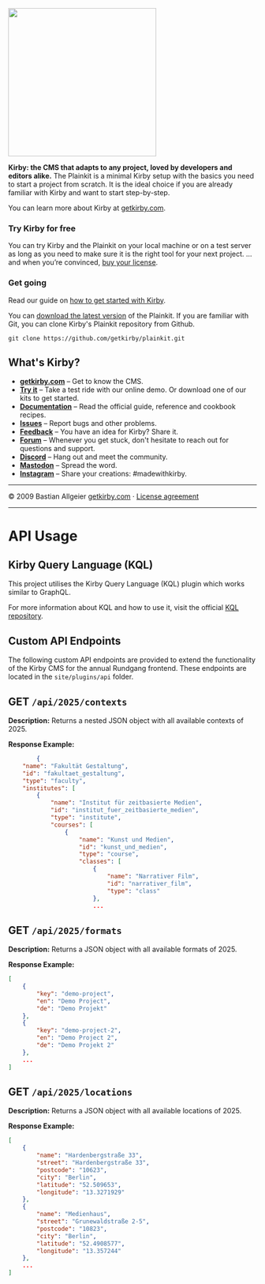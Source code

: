 <img src="http://getkirby.com/assets/images/github/plainkit.jpg" width="300">

**Kirby: the CMS that adapts to any project, loved by developers and editors alike.**
The Plainkit is a minimal Kirby setup with the basics you need to start a project from scratch. It is the ideal choice if you are already familiar with Kirby and want to start step-by-step.

You can learn more about Kirby at [getkirby.com](https://getkirby.com).

### Try Kirby for free

You can try Kirby and the Plainkit on your local machine or on a test server as long as you need to make sure it is the right tool for your next project. … and when you’re convinced, [buy your license](https://getkirby.com/buy).

### Get going

Read our guide on [how to get started with Kirby](https://getkirby.com/docs/guide/quickstart).

You can [download the latest version](https://github.com/getkirby/plainkit/archive/main.zip) of the Plainkit.
If you are familiar with Git, you can clone Kirby's Plainkit repository from Github.

    git clone https://github.com/getkirby/plainkit.git

## What's Kirby?

- **[getkirby.com](https://getkirby.com)** – Get to know the CMS.
- **[Try it](https://getkirby.com/try)** – Take a test ride with our online demo. Or download one of our kits to get started.
- **[Documentation](https://getkirby.com/docs/guide)** – Read the official guide, reference and cookbook recipes.
- **[Issues](https://github.com/getkirby/kirby/issues)** – Report bugs and other problems.
- **[Feedback](https://feedback.getkirby.com)** – You have an idea for Kirby? Share it.
- **[Forum](https://forum.getkirby.com)** – Whenever you get stuck, don't hesitate to reach out for questions and support.
- **[Discord](https://chat.getkirby.com)** – Hang out and meet the community.
- **[Mastodon](https://mastodon.social/@getkirby)** – Spread the word.
- **[Instagram](https://www.instagram.com/getkirby/)** – Share your creations: #madewithkirby.

---

© 2009 Bastian Allgeier
[getkirby.com](https://getkirby.com) · [License agreement](https://getkirby.com/license)

---

# API Usage

## Kirby Query Language (KQL)

This project utilises the Kirby Query Language (KQL) plugin which works similar to GraphQL.

For more information about KQL and how to use it, visit the official [KQL repository](https://github.com/getkirby/kql).

## Custom API Endpoints

The following custom API endpoints are provided to extend the functionality of the Kirby CMS for the annual Rundgang frontend. These endpoints are located in the `site/plugins/api` folder.

## **GET** `/api/2025/contexts`

**Description:**
Returns a nested JSON object with all available contexts of 2025.

**Response Example:**

```json
        {
    "name": "Fakultät Gestaltung",
    "id": "fakultaet_gestaltung",
    "type": "faculty",
    "institutes": [
        {
            "name": "Institut für zeitbasierte Medien",
            "id": "institut_fuer_zeitbasierte_medien",
            "type": "institute",
            "courses": [
                {
                    "name": "Kunst und Medien",
                    "id": "kunst_und_medien",
                    "type": "course",
                    "classes": [
                        {
                            "name": "Narrativer Film",
                            "id": "narrativer_film",
                            "type": "class"
                        },
                        ...
```

## **GET** `/api/2025/formats`

**Description:**
Returns a JSON object with all available formats of 2025.

**Response Example:**

```json
[
    {
        "key": "demo-project",
        "en": "Demo Project",
        "de": "Demo Projekt"
    },
    {
        "key": "demo-project-2",
        "en": "Demo Project 2",
        "de": "Demo Projekt 2"
    },
    ...
]
```

## **GET** `/api/2025/locations`

**Description:**
Returns a JSON object with all available locations of 2025.

**Response Example:**

```json
[
    {
        "name": "Hardenbergstraße 33",
        "street": "Hardenbergstraße 33",
        "postcode": "10623",
        "city": "Berlin",
        "latitude": "52.509653",
        "longitude": "13.3271929"
    },
    {
        "name": "Medienhaus",
        "street": "Grunewaldstraße 2-5",
        "postcode": "10823",
        "city": "Berlin",
        "latitude": "52.4908577",
        "longitude": "13.357244"
    },
    ...
]
```
